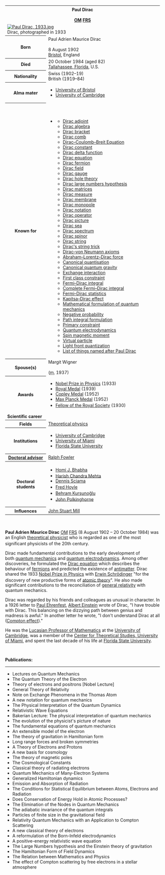 <table class="infobox biography vcard">
<tbody>
<tr>
<th colspan="2">
<div class="fn">Paul Dirac</div>
<br />
<div class="honorific-suffix"><span class="noexcerpt nowraplinks"><a class="mw-redirect" title="Member of the Order of Merit" href="https://en.wikipedia.org/wiki/Member_of_the_Order_of_Merit">OM</a>&nbsp;<a title="Fellow of the Royal Society" href="https://en.wikipedia.org/wiki/Fellow_of_the_Royal_Society">FRS</a></span></div>
</th>
</tr>
<tr>
<td colspan="2"><a class="image" href="220px-Paul_Dirac,_1933.jpg"><img src="220px-Paul_Dirac,_1933.jpg" srcset="220px-Paul_Dirac,_1933.jpg" alt="Paul Dirac, 1933.jpg" width="220" height="325" data-file-width="750" data-file-height="1107" /></a>
<div>Dirac, photographed in 1933</div>
</td>
</tr>
<tr>
<th scope="row">Born</th>
<td>
<div class="nickname">Paul Adrien Maurice Dirac</div>
<br />8 August 1902<br />
<div class="birthplace"><a title="Bristol" href="https://en.wikipedia.org/wiki/Bristol">Bristol</a>, England</div>
</td>
</tr>
<tr>
<th scope="row">Died</th>
<td>20 October 1984&nbsp;(aged&nbsp;82)<br />
<div class="deathplace"><a title="Tallahassee, Florida" href="https://en.wikipedia.org/wiki/Tallahassee,_Florida">Tallahassee, Florida</a>, U.S.</div>
</td>
</tr>
<tr>
<th scope="row">Nationality</th>
<td class="category">Swiss&nbsp;(1902&ndash;19)<br />British&nbsp;(1919&ndash;84)</td>
</tr>
<tr>
<th scope="row">Alma&nbsp;mater</th>
<td>
<div class="plainlist">
<ul>
<li><a title="University of Bristol" href="https://en.wikipedia.org/wiki/University_of_Bristol">University of Bristol</a></li>
<li><a title="University of Cambridge" href="https://en.wikipedia.org/wiki/University_of_Cambridge">University of Cambridge</a></li>
</ul>
</div>
</td>
</tr>
<tr>
<th scope="row">Known&nbsp;for</th>
<td>
<div class="mw-collapsible mw-made-collapsible"><br />
<div>
<div><span class="nowrap">&nbsp;</span></div>
</div>
<ul class="mw-collapsible-content">
<li>
<div class="plainlist">
<ul>
<li><a title="Dirac adjoint" href="https://en.wikipedia.org/wiki/Dirac_adjoint">Dirac adjoint</a></li>
<li><a title="Dirac algebra" href="https://en.wikipedia.org/wiki/Dirac_algebra">Dirac algebra</a></li>
<li><a title="Dirac bracket" href="https://en.wikipedia.org/wiki/Dirac_bracket">Dirac bracket</a></li>
<li><a title="Dirac comb" href="https://en.wikipedia.org/wiki/Dirac_comb">Dirac comb</a></li>
<li><a title="Breit equation" href="https://en.wikipedia.org/wiki/Breit_equation">Dirac&ndash;Coulomb&ndash;Breit Equation</a></li>
<li><a title="Planck constant" href="https://en.wikipedia.org/wiki/Planck_constant">Dirac constant</a></li>
<li><a title="Dirac delta function" href="https://en.wikipedia.org/wiki/Dirac_delta_function">Dirac delta function</a></li>
<li><a title="Dirac equation" href="https://en.wikipedia.org/wiki/Dirac_equation">Dirac equation</a></li>
<li><a title="Dirac fermion" href="https://en.wikipedia.org/wiki/Dirac_fermion">Dirac fermion</a></li>
<li><a title="Fermionic field" href="https://en.wikipedia.org/wiki/Fermionic_field">Dirac field</a></li>
<li><a class="mw-redirect" title="Dirac gauge" href="https://en.wikipedia.org/wiki/Dirac_gauge">Dirac gauge</a></li>
<li><a title="Dirac hole theory" href="https://en.wikipedia.org/wiki/Dirac_hole_theory">Dirac hole theory</a></li>
<li><a title="Dirac large numbers hypothesis" href="https://en.wikipedia.org/wiki/Dirac_large_numbers_hypothesis">Dirac large numbers hypothesis</a></li>
<li><a title="Gamma matrices" href="https://en.wikipedia.org/wiki/Gamma_matrices">Dirac matrices</a></li>
<li><a title="Dirac measure" href="https://en.wikipedia.org/wiki/Dirac_measure">Dirac measure</a></li>
<li><a title="Dirac membrane" href="https://en.wikipedia.org/wiki/Dirac_membrane">Dirac membrane</a></li>
<li><a class="mw-redirect" title="Dirac monopole" href="https://en.wikipedia.org/wiki/Dirac_monopole">Dirac monopole</a></li>
<li><a title="Bra&ndash;ket notation" href="https://en.wikipedia.org/wiki/Bra%E2%80%93ket_notation">Dirac notation</a></li>
<li><a title="Dirac operator" href="https://en.wikipedia.org/wiki/Dirac_operator">Dirac operator</a></li>
<li><a title="Interaction picture" href="https://en.wikipedia.org/wiki/Interaction_picture">Dirac picture</a></li>
<li><a title="Dirac sea" href="https://en.wikipedia.org/wiki/Dirac_sea">Dirac sea</a></li>
<li><a title="Dirac spectrum" href="https://en.wikipedia.org/wiki/Dirac_spectrum">Dirac spectrum</a></li>
<li><a title="Dirac spinor" href="https://en.wikipedia.org/wiki/Dirac_spinor">Dirac spinor</a></li>
<li><a title="Dirac string" href="https://en.wikipedia.org/wiki/Dirac_string">Dirac string</a></li>
<li><a title="Plate trick" href="https://en.wikipedia.org/wiki/Plate_trick">Dirac's string trick</a></li>
<li><a title="Dirac&ndash;von Neumann axioms" href="https://en.wikipedia.org/wiki/Dirac%E2%80%93von_Neumann_axioms">Dirac&ndash;von Neumann axioms</a></li>
<li><a class="mw-redirect" title="Abraham&ndash;Lorentz&ndash;Dirac force" href="https://en.wikipedia.org/wiki/Abraham%E2%80%93Lorentz%E2%80%93Dirac_force">Abraham&ndash;Lorentz&ndash;Dirac force</a></li>
<li><a class="mw-redirect" title="Canonical quantisation" href="https://en.wikipedia.org/wiki/Canonical_quantisation">Canonical quantisation</a></li>
<li><a title="Canonical quantum gravity" href="https://en.wikipedia.org/wiki/Canonical_quantum_gravity">Canonical quantum gravity</a></li>
<li><a title="Exchange interaction" href="https://en.wikipedia.org/wiki/Exchange_interaction">Exchange interaction</a></li>
<li><a title="First class constraint" href="https://en.wikipedia.org/wiki/First_class_constraint">First class constraint</a></li>
<li><a title="Incomplete Fermi&ndash;Dirac integral" href="https://en.wikipedia.org/wiki/Incomplete_Fermi%E2%80%93Dirac_integral">Fermi&ndash;Dirac integral</a></li>
<li><a title="Complete Fermi&ndash;Dirac integral" href="https://en.wikipedia.org/wiki/Complete_Fermi%E2%80%93Dirac_integral">Complete Fermi&ndash;Dirac integral</a></li>
<li><a title="Fermi&ndash;Dirac statistics" href="https://en.wikipedia.org/wiki/Fermi%E2%80%93Dirac_statistics">Fermi&ndash;Dirac statistics</a></li>
<li><a title="Kapitsa&ndash;Dirac effect" href="https://en.wikipedia.org/wiki/Kapitsa%E2%80%93Dirac_effect">Kapitsa&ndash;Dirac effect</a></li>
<li><a title="Mathematical formulation of quantum mechanics" href="https://en.wikipedia.org/wiki/Mathematical_formulation_of_quantum_mechanics">Mathematical formulation of quantum mechanics</a></li>
<li><a title="Negative probability" href="https://en.wikipedia.org/wiki/Negative_probability">Negative probability</a></li>
<li><a title="Path integral formulation" href="https://en.wikipedia.org/wiki/Path_integral_formulation">Path integral formulation</a></li>
<li><a title="Primary constraint" href="https://en.wikipedia.org/wiki/Primary_constraint">Primary constraint</a></li>
<li><a title="Quantum electrodynamics" href="https://en.wikipedia.org/wiki/Quantum_electrodynamics">Quantum electrodynamics</a></li>
<li><a title="Spin magnetic moment" href="https://en.wikipedia.org/wiki/Spin_magnetic_moment">Spin magnetic moment</a></li>
<li><a title="Virtual particle" href="https://en.wikipedia.org/wiki/Virtual_particle">Virtual particle</a></li>
<li><a title="Light front quantization" href="https://en.wikipedia.org/wiki/Light_front_quantization">Light front quantization</a></li>
<li><a title="List of things named after Paul Dirac" href="https://en.wikipedia.org/wiki/List_of_things_named_after_Paul_Dirac">List of things named after Paul Dirac</a></li>
</ul>
</div>
</li>
</ul>
</div>
</td>
</tr>
<tr>
<th scope="row"><span class="nowrap">Spouse(s)</span></th>
<td>
<div>
<div>Margit Wigner</div>
&nbsp;
<div></div>
(<abbr title="married">m.</abbr>&nbsp;<span class="rt-commentedText" title="2 January 1937">1937</span>)<wbr /></div>
</td>
</tr>
<tr>
<th scope="row">Awards</th>
<td>
<div class="plainlist">
<ul>
<li><a title="Nobel Prize in Physics" href="https://en.wikipedia.org/wiki/Nobel_Prize_in_Physics">Nobel Prize in Physics</a>&nbsp;(1933)</li>
<li><a title="Royal Medal" href="https://en.wikipedia.org/wiki/Royal_Medal">Royal Medal</a>&nbsp;(1939)</li>
<li><a title="Copley Medal" href="https://en.wikipedia.org/wiki/Copley_Medal">Copley Medal</a>&nbsp;(1952)</li>
<li><a title="Max Planck Medal" href="https://en.wikipedia.org/wiki/Max_Planck_Medal">Max Planck Medal</a>&nbsp;(1952)</li>
<li><span class="nowrap"><a title="Fellow of the Royal Society" href="https://en.wikipedia.org/wiki/Fellow_of_the_Royal_Society">Fellow of the Royal Society</a>&nbsp;(1930)</span><sup id="cite_ref-1" class="reference"></sup></li>
</ul>
</div>
</td>
</tr>
<tr>
<td colspan="2"><strong>Scientific career</strong></td>
</tr>
<tr>
<th scope="row">Fields</th>
<td class="category"><a title="Theoretical physics" href="https://en.wikipedia.org/wiki/Theoretical_physics">Theoretical physics</a></td>
</tr>
<tr>
<th scope="row">Institutions</th>
<td>
<div class="plainlist">
<ul>
<li><a title="University of Cambridge" href="https://en.wikipedia.org/wiki/University_of_Cambridge">University of Cambridge</a></li>
<li><a title="University of Miami" href="https://en.wikipedia.org/wiki/University_of_Miami">University of Miami</a></li>
<li><a title="Florida State University" href="https://en.wikipedia.org/wiki/Florida_State_University">Florida State University</a></li>
</ul>
</div>
</td>
</tr>
<tr>
<th scope="row"><a title="Doctoral advisor" href="https://en.wikipedia.org/wiki/Doctoral_advisor">Doctoral advisor</a></th>
<td><a class="mw-redirect" title="Ralph Fowler" href="https://en.wikipedia.org/wiki/Ralph_Fowler">Ralph Fowler</a></td>
</tr>
<tr>
<th scope="row">Doctoral students</th>
<td>
<div class="plainlist">
<ul>
<li><a title="Homi J. Bhabha" href="https://en.wikipedia.org/wiki/Homi_J._Bhabha">Homi J. Bhabha</a><sup id="cite_ref-bhabhaphd_2-0" class="reference"></sup></li>
<li><a title="Harish-Chandra" href="https://en.wikipedia.org/wiki/Harish-Chandra">Harish Chandra Mehta</a><sup id="cite_ref-3" class="reference"></sup></li>
<li><a class="mw-redirect" title="Dennis Sciama" href="https://en.wikipedia.org/wiki/Dennis_Sciama">Dennis Sciama</a></li>
<li><a title="Fred Hoyle" href="https://en.wikipedia.org/wiki/Fred_Hoyle">Fred Hoyle</a><sup id="cite_ref-mathgene_4-0" class="reference"></sup></li>
<li><a title="Behram Kurşunoğlu" href="https://en.wikipedia.org/wiki/Behram_Kur%C5%9Funo%C4%9Flu">Behram Kurşunoğlu</a><sup id="cite_ref-5" class="reference"></sup></li>
<li><a title="John Polkinghorne" href="https://en.wikipedia.org/wiki/John_Polkinghorne">John Polkinghorne</a><sup id="cite_ref-polking_6-0" class="reference"></sup></li>
</ul>
</div>
</td>
</tr>
<tr>
<th scope="row">Influences</th>
<td><a title="John Stuart Mill" href="https://en.wikipedia.org/wiki/John_Stuart_Mill">John Stuart Mill</a></td>
</tr>
</tbody>
</table>
</br>
<p><strong>Paul Adrien Maurice Dirac</strong>&nbsp;<span class="noexcerpt nowraplinks"><a class="mw-redirect" title="Member of the Order of Merit" href="https://en.wikipedia.org/wiki/Member_of_the_Order_of_Merit">OM</a>&nbsp;<a title="Fellow of the Royal Society" href="https://en.wikipedia.org/wiki/Fellow_of_the_Royal_Society">FRS</a></span><sup id="cite_ref-frs_9-0" class="reference"></sup>&nbsp;(8 August 1902 &ndash; 20 October 1984) was an English&nbsp;<a class="mw-redirect" title="Theoretical physicist" href="https://en.wikipedia.org/wiki/Theoretical_physicist">theoretical physicist</a>&nbsp;who is regarded as one of the most significant physicists of the 20th century.<sup id="cite_ref-10" class="reference"></sup></p>
<p>Dirac made fundamental contributions to the early development of both&nbsp;<a title="Quantum mechanics" href="https://en.wikipedia.org/wiki/Quantum_mechanics">quantum mechanics</a>&nbsp;and&nbsp;<a title="Quantum electrodynamics" href="https://en.wikipedia.org/wiki/Quantum_electrodynamics">quantum electrodynamics</a>. Among other discoveries, he formulated the&nbsp;<a title="Dirac equation" href="https://en.wikipedia.org/wiki/Dirac_equation">Dirac equation</a>&nbsp;which describes the behaviour of&nbsp;<a title="Fermion" href="https://en.wikipedia.org/wiki/Fermion">fermions</a>&nbsp;and predicted the existence of&nbsp;<a title="Antimatter" href="https://en.wikipedia.org/wiki/Antimatter">antimatter</a>. Dirac shared the 1933&nbsp;<a title="Nobel Prize in Physics" href="https://en.wikipedia.org/wiki/Nobel_Prize_in_Physics">Nobel Prize in Physics</a>&nbsp;with&nbsp;<a title="Erwin Schr&ouml;dinger" href="https://en.wikipedia.org/wiki/Erwin_Schr%C3%B6dinger">Erwin Schr&ouml;dinger</a>&nbsp;"for the discovery of new productive forms of&nbsp;<a title="Atomic theory" href="https://en.wikipedia.org/wiki/Atomic_theory">atomic theory</a>".<sup id="cite_ref-nobel_11-0" class="reference"></sup>&nbsp;He also made significant contributions to the reconciliation of&nbsp;<a title="General relativity" href="https://en.wikipedia.org/wiki/General_relativity">general relativity</a>&nbsp;with quantum mechanics.</p>
<p>Dirac was regarded by his friends and colleagues as unusual in character. In a 1926 letter to&nbsp;<a title="Paul Ehrenfest" href="https://en.wikipedia.org/wiki/Paul_Ehrenfest">Paul Ehrenfest</a>,&nbsp;<a title="Albert Einstein" href="https://en.wikipedia.org/wiki/Albert_Einstein">Albert Einstein</a>&nbsp;wrote of Dirac, "I have trouble with Dirac. This balancing on the dizzying path between genius and madness is awful." In another letter he wrote, "I don't understand Dirac at all (<a title="Compton scattering" href="https://en.wikipedia.org/wiki/Compton_scattering">Compton effect</a>)."</p>
<p>He was the&nbsp;<a title="Lucasian Professor of Mathematics" href="https://en.wikipedia.org/wiki/Lucasian_Professor_of_Mathematics">Lucasian Professor of Mathematics</a>&nbsp;at the&nbsp;<a title="University of Cambridge" href="https://en.wikipedia.org/wiki/University_of_Cambridge">University of Cambridge</a>, was a member of the&nbsp;<a title="Center for Theoretical Studies, University of Miami" href="https://en.wikipedia.org/wiki/Center_for_Theoretical_Studies,_University_of_Miami">Center for Theoretical Studies, University of Miami</a>, and spent the last decade of his life at&nbsp;<a title="Florida State University" href="https://en.wikipedia.org/wiki/Florida_State_University">Florida State University</a>.</p>

</br>
<p><strong> Publications: </strong></p>
<hr>
<ul>


 <li><a target="_blank" href="https://github.com/manjunath5496/Paul-Dirac-Papers/blob/master/tst(233).pdf" style="text-decoration:none;">Lectures on Quantum Mechanics</a></li>
                            
 <li><a target="_blank" href="https://github.com/manjunath5496/Paul-Dirac-Papers/blob/master/tst(234).pdf" style="text-decoration:none;">The Quantum Theory of the Electron</a></li>

<li><a target="_blank" href="https://github.com/manjunath5496/Paul-Dirac-Papers/blob/master/tst(235).pdf" style="text-decoration:none;">Theory of electrons and positrons [Nobel Lecture]</a></li>
<li><a target="_blank" href="https://github.com/manjunath5496/Paul-Dirac-Papers/blob/master/tst(236).pdf" style="text-decoration:none;">General Theory of Relativity </a></li>
                          
                      

 <li><a target="_blank" href="https://github.com/manjunath5496/Paul-Dirac-Papers/blob/main/p(1).pdf" style="text-decoration:none;">Note on Exchange Phenomena in the Thomas Atom</a></li>

 <li><a target="_blank" href="https://github.com/manjunath5496/Paul-Dirac-Papers/blob/main/p(2).pdf" style="text-decoration:none;">A new notation for quantum mechanics</a></li>

<li><a target="_blank" href="https://github.com/manjunath5496/Paul-Dirac-Papers/blob/main/p(3).pdf" style="text-decoration:none;">The Physical Interpretation of the Quantum Dynamics</a></li>
 <li><a target="_blank" href="https://github.com/manjunath5496/Paul-Dirac-Papers/blob/main/p(4).pdf" style="text-decoration:none;">Relativistic Wave Equations</a></li>                              
<li><a target="_blank" href="https://github.com/manjunath5496/Paul-Dirac-Papers/blob/main/p(5).pdf" style="text-decoration:none;">Bakerian Lecture: 
The physical interpretation of quantum mechanics</a></li>
<li><a target="_blank" href="https://github.com/manjunath5496/Paul-Dirac-Papers/blob/main/p(6).pdf" style="text-decoration:none;">The evolution of the physicist's picture of nature</a></li>
 <li><a target="_blank" href="https://github.com/manjunath5496/Paul-Dirac-Papers/blob/main/p(7).pdf" style="text-decoration:none;">The fundamental equations of quantum mechanics</a></li>

 <li><a target="_blank" href="https://github.com/manjunath5496/Paul-Dirac-Papers/blob/main/p(8).pdf" style="text-decoration:none;">An extensible model of the electron </a></li>
   <li><a target="_blank" href="https://github.com/manjunath5496/Paul-Dirac-Papers/blob/main/p(9).pdf" style="text-decoration:none;">The theory of gravitation in Hamiltonian form</a></li>
  
   
 <li><a target="_blank" href="https://github.com/manjunath5496/Paul-Dirac-Papers/blob/main/p(10).pdf" style="text-decoration:none;">Long range forces and broken symmetries</a></li>                              
<li><a target="_blank" href="https://github.com/manjunath5496/Paul-Dirac-Papers/blob/main/p(11).pdf" style="text-decoration:none;">A Theory of Electrons and Protons</a></li>
<li><a target="_blank" href="https://github.com/manjunath5496/Paul-Dirac-Papers/blob/main/p(12).pdf" style="text-decoration:none;">A new basis for cosmology</a></li>
<li><a target="_blank" href="https://github.com/manjunath5496/Paul-Dirac-Papers/blob/main/p(13).pdf" style="text-decoration:none;">The theory of magnetic poles</a></li>

<li><a target="_blank" href="https://github.com/manjunath5496/Paul-Dirac-Papers/blob/main/p(14).pdf" style="text-decoration:none;">The Cosmological Constants</a></li>
                              
<li><a target="_blank" href="https://github.com/manjunath5496/Paul-Dirac-Papers/blob/main/p(15).pdf" style="text-decoration:none;">Classical theory of radiating electrons</a></li>

<li><a target="_blank" href="https://github.com/manjunath5496/Paul-Dirac-Papers/blob/main/p(16).pdf" style="text-decoration:none;">Quantum Mechanics of Many-Electron Systems</a></li>

  <li><a target="_blank" href="https://github.com/manjunath5496/Paul-Dirac-Papers/blob/main/p(17).pdf" style="text-decoration:none;">Generalized Hamiltonian dynamics</a></li>   
  
<li><a target="_blank" href="https://github.com/manjunath5496/Paul-Dirac-Papers/blob/main/p(18).pdf" style="text-decoration:none;">Emission and Absorption of Radiation</a></li> 

  
<li><a target="_blank" href="https://github.com/manjunath5496/Paul-Dirac-Papers/blob/main/p(19).pdf" style="text-decoration:none;">The Conditions for Statistical Equilibrium between Atoms, Electrons and Radiation</a></li> 

<li><a target="_blank" href="https://github.com/manjunath5496/Paul-Dirac-Papers/blob/main/p(20).pdf" style="text-decoration:none;">Does Conservation of Energy Hold in Atomic Processes?</a></li>

<li><a target="_blank" href="https://github.com/manjunath5496/Paul-Dirac-Papers/blob/main/p(21).pdf" style="text-decoration:none;">The Elimination of the Nodes in Quantum Mechanics</a></li>
<li><a target="_blank" href="https://github.com/manjunath5496/Paul-Dirac-Papers/blob/main/p(22).pdf" style="text-decoration:none;">The adiabatic invariance of the quantum integrals</a></li> 
 <li><a target="_blank" href="https://github.com/manjunath5496/Paul-Dirac-Papers/blob/main/p(23).pdf" style="text-decoration:none;">Particles of finite size in the gravitational field</a></li> 
 

   <li><a target="_blank" href="https://github.com/manjunath5496/Paul-Dirac-Papers/blob/main/p(24).pdf" style="text-decoration:none;">Relativity Quantum Mechanics with an Application to Compton Scattering</a></li>
 
   <li><a target="_blank" href="https://github.com/manjunath5496/Paul-Dirac-Papers/blob/main/p(25).pdf" style="text-decoration:none;">A new classical theory of electrons</a></li>                              
 <li><a target="_blank" href="https://github.com/manjunath5496/Paul-Dirac-Papers/blob/main/p(26).pdf" style="text-decoration:none;">A reformulation of the Born-Infeld electrodynamics</a></li>
 <li><a target="_blank" href="https://github.com/manjunath5496/Paul-Dirac-Papers/blob/main/p(27).pdf" style="text-decoration:none;">A positive-energy relativistic wave equation</a></li>
   
 
   <li><a target="_blank" href="https://github.com/manjunath5496/Paul-Dirac-Papers/blob/main/p(28).pdf" style="text-decoration:none;">The Large Numbers hypothesis and the Einstein theory of gravitation</a></li>
 
   <li><a target="_blank" href="https://github.com/manjunath5496/Paul-Dirac-Papers/blob/main/p(29).pdf" style="text-decoration:none;">
The Hamiltonian Form of Field Dynamics </a></li>                              

  <li><a target="_blank" href="https://github.com/manjunath5496/Paul-Dirac-Papers/blob/main/p(30).pdf" style="text-decoration:none;">The Relation between Mathematics and Physics</a></li>
 
   <li><a target="_blank" href="https://github.com/manjunath5496/Paul-Dirac-Papers/blob/main/p(31).pdf" style="text-decoration:none;">The effect of Compton scattering by free electrons in a stellar atmosphere</a></li> 
    </ul>

</br>
